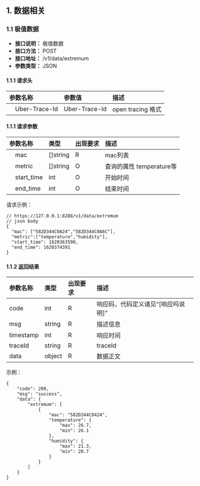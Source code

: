 ## 1. 数据相关

### 1.1 极值数据
- **接口说明：** 极值数据
- **接口方法：** POST
- **接口地址：** /v1/data/extremum
- **参数类型：** JSON

#### 1.1.1 请求头
参数名称						    |参数值		        |描述
:----						    |:---		        |:---
&emsp;Uber-Trace-Id				|Uber-Trace-Id		|open tracing 格式

#### 1.1.1 请求参数

参数名称						    |类型		|出现要求	    |描述
:----						    |:---		|:------	|:---
&emsp;mac				        |[]string	|R			|mac列表
&emsp;metric				    |[]string	|O			|查询的属性 temperature等
&emsp;start_time				|int		|O			|开始时间
&emsp;end_time		            |int		|O			|结束时间

请求示例：

```json5
// https://127.0.0.1:8288/v1/data/extremum
// json body
{
  "mac": ["582D344C0A24","582D344C0A6C"],
  "metric":["temperature","humidity"],
  "start_time": 1620363590,
  "end_time": 1620374391
}
```

#### 1.1.2 返回结果

参数名称						                |类型		|出现要求	|描述
:----						                |:---		|:------	|:---	
code						                |int		|R			|响应码，代码定义请见“[响应吗说明]”
msg						                    |string		|R			|描述信息
timestamp						            |int		|R			|响应时间
traceId						                |string		|R			|traceId
data						                |object		|R			|数据正文

示例：

```json5
{
    "code": 200,
    "msg": "success",
    "data": {
        "extremum": [
            {
                "mac": "582D344C0424",
                "temperature": {
                    "max": 26.7,
                    "min": 26.1
                },
                "humidity": {
                    "max": 21.3,
                    "min": 20.7
                }
            }
        ]
    }
}
```
